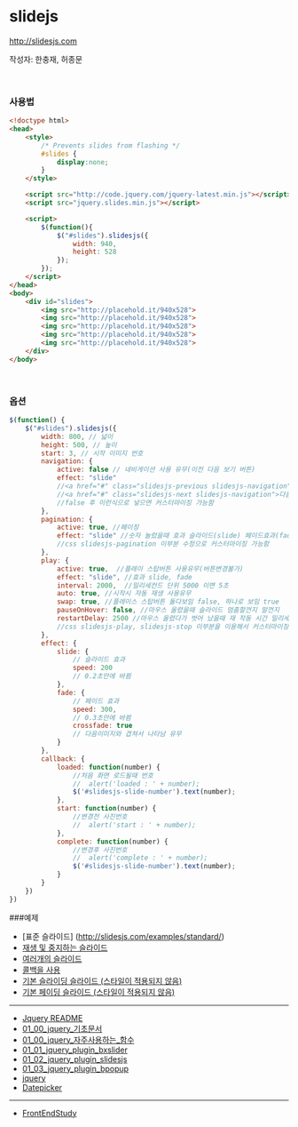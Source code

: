 # slidejs
http://slidesjs.com


작성자: 한충재, 허종문


<br>

### 사용법

```html
<!doctype html>
<head>
    <style>
        /* Prevents slides from flashing */
        #slides {
            display:none;
        }
    </style>

    <script src="http://code.jquery.com/jquery-latest.min.js"></script>
    <script src="jquery.slides.min.js"></script>

    <script>
        $(function(){
            $("#slides").slidesjs({
                width: 940,
                height: 528
            });
        });
    </script>
</head>
<body>
    <div id="slides">
        <img src="http://placehold.it/940x528">
        <img src="http://placehold.it/940x528">
        <img src="http://placehold.it/940x528">
        <img src="http://placehold.it/940x528">
        <img src="http://placehold.it/940x528">
    </div>
</body>
```


<br>

### 옵션

```javascript
$(function() {
    $("#slides").slidesjs({
        width: 800, // 넓이
        height: 500, // 높이
        start: 3, // 시작 이미지 번호
        navigation: {
            active: false // 네비게이션 사용 유무(이전 다음 보기 버튼)
            effect: "slide"
            //<a href="#" class="slidesjs-previous slidesjs-navigation">이전</a>
            //<a href="#" class="slidesjs-next slidesjs-navigation">다음</a>
            //false 후 이런식으로 넣으면 커스터마이징 가능함
        },
        pagination: {
            active: true, //페이징
            effect: "slide" //숫자 눌렀을때 효과 슬라이드(slide) 페이드효과(fade)
            //css slidesjs-pagination 이부분 수정으로 커스터마이징 가능함
        },
        play: {
            active: true,  //플레이 스탑버튼 사용유무(버튼변경불가)
            effect: "slide", //효과 slide, fade
            interval: 2000,  //밀리세컨드 단위 5000 이면 5초
            auto: true, //시작시 자동 재생 사용유무
            swap: true, //플레이스 스탑버튼 둘다보임 false, 하나로 보임 true
            pauseOnHover: false, //마우스 올렸을때 슬라이드 멈춤할껀지 말껀지
            restartDelay: 2500 //마우스 올렸다가 벗어 났을때 재 작동 시간 밀리세컨드 단위
            //css slidesjs-play, slidesjs-stop 이부분을 이용해서 커스터마이징 가능함
        },
        effect: {
            slide: {
                // 슬라이드 효과
                speed: 200
                // 0.2초만에 바뀜
            },
            fade: {
                // 페이드 효과
                speed: 300,
                // 0.3초만에 바뀜
                crossfade: true
                // 다음이미지와 겹쳐서 나타남 유무
            }
        },
        callback: {
            loaded: function(number) {
                //처음 화면 로드될때 번호
                //  alert('loaded : ' + number);
                $('#slidesjs-slide-number').text(number);
            },
            start: function(number) {
                //변경전 사진번호
                //  alert('start : ' + number);
            },
            complete: function(number) {
                //변경후 사진번호
                //  alert('complete : ' + number);
                $('#slidesjs-slide-number').text(number);
            }
        }
    })
})
```



###예제

* [표준 슬라이드] (http://slidesjs.com/examples/standard/)
* [재생 및 중지하는 슬라이드](http://slidesjs.com/examples/playing/)
* [여러개의 슬라이드](http://slidesjs.com/examples/multiple/)
* [콜백을 사용](http://slidesjs.com/examples/callbacks/)
* [기본 슬라이딩 슬라이드 (스타일이 적용되지 않음)](http://slidesjs.com/examples/basic/)
* [기본 페이딩 슬라이드 (스타일이 적용되지 않음)](http://slidesjs.com/examples/basic-fade/)



----


* [Jquery README](../README.md)
* [01_00_jquery_기초문서](01_00_jquery_기초문서.md)
* [01_00_jquery_자주사용하는_함수](01_00_jquery_자주사용하는_함수.md)
* [01_01_jquery_plugin_bxslider](01_01_jquery_plugin_bxslider.md)
* [01_02_jquery_plugin_slidesjs](01_02_jquery_plugin_slidesjs.md)
* [01_03_jquery_plugin_bpopup](01_03_jquery_plugin_bpopup.md)
* [jquery](jquery.md)
* [Datepicker](Datepicker.md)

----


* [FrontEndStudy](../../README.md)

